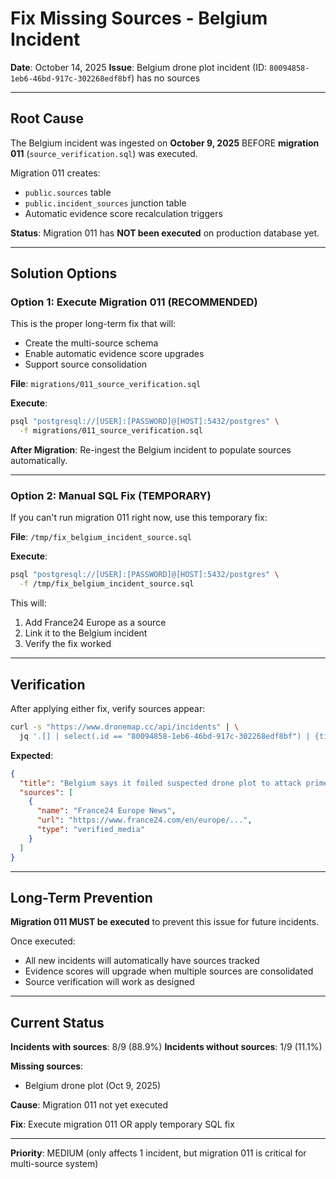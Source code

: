# Fix Missing Sources - Belgium Incident

**Date**: October 14, 2025
**Issue**: Belgium drone plot incident (ID: `80094858-1eb6-46bd-917c-302268edf8bf`) has no sources

---

## Root Cause

The Belgium incident was ingested on **October 9, 2025** BEFORE **migration 011** (`source_verification.sql`) was executed.

Migration 011 creates:
- `public.sources` table
- `public.incident_sources` junction table
- Automatic evidence score recalculation triggers

**Status**: Migration 011 has **NOT been executed** on production database yet.

---

## Solution Options

### Option 1: Execute Migration 011 (RECOMMENDED)

This is the proper long-term fix that will:
- Create the multi-source schema
- Enable automatic evidence score upgrades
- Support source consolidation

**File**: `migrations/011_source_verification.sql`

**Execute**:
```bash
psql "postgresql://[USER]:[PASSWORD]@[HOST]:5432/postgres" \
  -f migrations/011_source_verification.sql
```

**After Migration**: Re-ingest the Belgium incident to populate sources automatically.

---

### Option 2: Manual SQL Fix (TEMPORARY)

If you can't run migration 011 right now, use this temporary fix:

**File**: `/tmp/fix_belgium_incident_source.sql`

**Execute**:
```bash
psql "postgresql://[USER]:[PASSWORD]@[HOST]:5432/postgres" \
  -f /tmp/fix_belgium_incident_source.sql
```

This will:
1. Add France24 Europe as a source
2. Link it to the Belgium incident
3. Verify the fix worked

---

## Verification

After applying either fix, verify sources appear:

```bash
curl -s "https://www.dronemap.cc/api/incidents" | \
  jq '.[] | select(.id == "80094858-1eb6-46bd-917c-302268edf8bf") | {title, sources}'
```

**Expected**:
```json
{
  "title": "Belgium says it foiled suspected drone plot to attack prime minister",
  "sources": [
    {
      "name": "France24 Europe News",
      "url": "https://www.france24.com/en/europe/...",
      "type": "verified_media"
    }
  ]
}
```

---

## Long-Term Prevention

**Migration 011 MUST be executed** to prevent this issue for future incidents.

Once executed:
- All new incidents will automatically have sources tracked
- Evidence scores will upgrade when multiple sources are consolidated
- Source verification will work as designed

---

## Current Status

**Incidents with sources**: 8/9 (88.9%)
**Incidents without sources**: 1/9 (11.1%)

**Missing sources**:
- Belgium drone plot (Oct 9, 2025)

**Cause**: Migration 011 not yet executed

**Fix**: Execute migration 011 OR apply temporary SQL fix

---

**Priority**: MEDIUM (only affects 1 incident, but migration 011 is critical for multi-source system)

